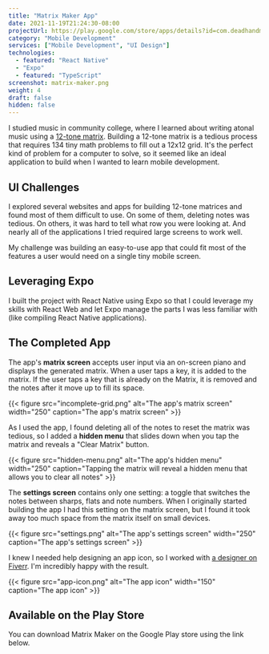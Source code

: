 ```yaml
---
title: "Matrix Maker App"
date: 2021-11-19T21:24:30-08:00
projectUrl: https://play.google.com/store/apps/details?id=com.deadhandmedia.matrixmaker
category: "Mobile Development"
services: ["Mobile Development", "UI Design"]
technologies:
  - featured: "React Native"
  - "Expo"
  - featured: "TypeScript"
screenshot: matrix-maker.png
weight: 4
draft: false
hidden: false
---
```


I studied music in community college, where I learned about writing atonal music using a [12-tone matrix](https://www.youtube.com/watch?v=tLkYu2iNsRs). Building a 12-tone matrix is a tedious process that requires 134 tiny math problems to fill out a 12x12 grid. It's the perfect kind of problem for a computer to solve, so it seemed like an ideal application to build when I wanted to learn mobile development.

## UI Challenges

I explored several websites and apps for building 12-tone matrices and found most of them difficult to use. On some of them, deleting notes was tedious. On others, it was hard to tell what row you were looking at. And nearly all of the applications I tried required large screens to work well.

My challenge was building an easy-to-use app that could fit most of the features a user would need on a single tiny mobile screen.

## Leveraging Expo

I built the project with React Native using Expo so that I could leverage my skills with React Web and let Expo manage the parts I was less familiar with (like compiling React Native applications).

## The Completed App

The app's **matrix screen** accepts user input via an on-screen piano and displays the generated matrix. When a user taps a key, it is added to the matrix. If the user taps a key that is already on the Matrix, it is removed and the notes after it move up to fill its space.

{{< figure src="incomplete-grid.png" alt="The app's matrix screen" width="250" caption="The app's matrix screen" >}}

As I used the app, I found deleting all of the notes to reset the matrix was tedious, so I added a **hidden menu** that slides down when you tap the matrix and reveals a "Clear Matrix" button.

{{< figure src="hidden-menu.png" alt="The app's hidden menu" width="250" caption="Tapping the matrix will reveal a hidden menu that allows you to clear all notes" >}}

The **settings screen** contains only one setting: a toggle that switches the notes between sharps, flats and note numbers. When I originally started building the app I had this setting on the matrix screen, but I found it took away too much space from the matrix itself on small devices.

{{< figure src="settings.png" alt="The app's settings screen" width="250" caption="The app's settings screen" >}}

I knew I needed help designing an app icon, so I worked with
[a designer on Fiverr](https://www.fiverr.com/bima28). I'm incredibly happy with the result.

{{< figure src="app-icon.png" alt="The app icon" width="150" caption="The app icon" >}}

## Available on the Play Store

You can download Matrix Maker on the Google Play store using the link below.

